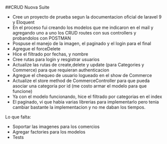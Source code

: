 ##CRUD Nuova Suite

-   Cree un proyecto de prueba segun la documentacion oficial de laravel 9 y Eloquent
-   En el proceso fui creando los modelos que me indicaron en el mail y agregando uno a uno los CRUD routes con sus controllers y probandolos con POSTMAN
-   Pospuse el manejo de la imagen, el paginado y el login para el final
-   Agregue el forceDelete
-   Hice el filtrado por fechas, y nombre
-   Cree rutas para login y resgistrar usuarios
-   Actualize las rutas de create,delete y update (para Categories y Commerce) para que requieran authenticacion
-   Agregue el chequeo de usuario logueado en el show de Commerce
-   Actualize el store method de CommerceController para que pueda asociar una categoria por id (me costo armar el modelo para que funcione)
-   Ya con el modelo funcionando, hice el filtrado por categorias en el index
-   El paginado, vi que habia varias librerias para implementarlo pero tenia cambiar bastante la implementacion y no me daban los tiempos.




Lo que falta:
-   Soportar las imagenes para los comercios
-   Agregar factories para los modelos
-   Tests
